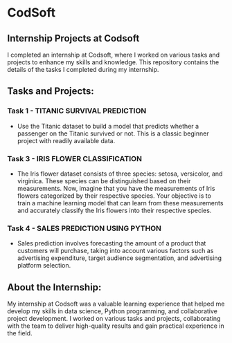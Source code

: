 # CodSoft

## Internship Projects at Codsoft

I completed an internship at Codsoft, where I worked on various tasks and projects to enhance my skills and knowledge. This repository contains the details of the tasks I completed during my internship.

## Tasks and Projects:

### Task 1 - TITANIC SURVIVAL PREDICTION
- Use the Titanic dataset to build a model that predicts whether a passenger on the Titanic survived or not. This is a classic beginner project with readily available data.
### Task 3 - IRIS FLOWER CLASSIFICATION
- The Iris flower dataset consists of three species: setosa, versicolor, and virginica. These species can be distinguished based on their measurements. Now, imagine that you have the measurements of Iris flowers categorized by their respective species. Your objective is to train a machine learning model that can learn from these measurements and accurately classify the Iris flowers into their respective species.
### Task 4 - SALES PREDICTION USING PYTHON
- Sales prediction involves forecasting the amount of a product that customers will purchase, taking into account various factors such as advertising expenditure, target audience segmentation, and advertising platform selection.

## About the Internship:

My internship at Codsoft was a valuable learning experience that helped me develop my skills in data science, Python programming, and collaborative project development. I worked on various tasks and projects, collaborating with the team to deliver high-quality results and gain practical experience in the field.



